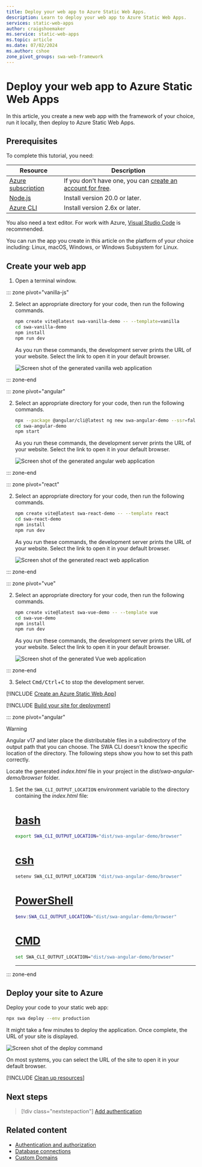 ```yaml
---
title: Deploy your web app to Azure Static Web Apps.
description: Learn to deploy your web app to Azure Static Web Apps.
services: static-web-apps
author: craigshoemaker
ms.service: static-web-apps
ms.topic: article
ms.date: 07/02/2024
ms.author: cshoe
zone_pivot_groups: swa-web-framework
---
```


# Deploy your web app to Azure Static Web Apps

In this article, you create a new web app with the framework of your choice, run it locally, then deploy to Azure Static Web Apps.

## Prerequisites

To complete this tutorial, you need:

| Resource | Description |
|---|---|
| [Azure subscription][1] | If you don't have one, you can [create an account for free][1]. |
| [Node.js][2] | Install version 20.0 or later. |
| [Azure CLI][3] | Install version 2.6x or later. |

You also need a text editor. For work with Azure, [Visual Studio Code][4] is recommended.

You can run the app you create in this article on the platform of your choice including: Linux, macOS, Windows, or Windows Subsystem for Linux.

## Create your web app

1. Open a terminal window.

::: zone pivot="vanilla-js"

2. Select an appropriate directory for your code, then run the following commands.

    ```bash
    npm create vite@latest swa-vanilla-demo -- --template=vanilla
    cd swa-vanilla-demo
    npm install
    npm run dev
    ```

    As you run these commands, the development server prints the URL of your website. Select the link to open it in your default browser.

    ![Screen shot of the generated vanilla web application][img-vanilla-js]

::: zone-end

::: zone pivot="angular"

2. Select an appropriate directory for your code, then run the following commands.

    ```bash
    npx --package @angular/cli@latest ng new swa-angular-demo --ssr=false --defaults
    cd swa-angular-demo
    npm start
    ```

    As you run these commands, the development server prints the URL of your website. Select the link to open it in your default browser.

    ![Screen shot of the generated angular web application][img-angular]

::: zone-end

::: zone pivot="react"

2. Select an appropriate directory for your code, then run the following commands.

    ```bash
    npm create vite@latest swa-react-demo -- --template react
    cd swa-react-demo
    npm install
    npm run dev
    ```

    As you run these commands, the development server prints the URL of your website. Select the link to open it in your default browser.

    ![Screen shot of the generated react web application][img-react]

::: zone-end

::: zone pivot="vue"

2. Select an appropriate directory for your code, then run the following commands.

    ```bash
    npm create vite@latest swa-vue-demo -- --template vue
    cd swa-vue-demo
    npm install
    npm run dev
    ```

    As you run these commands, the development server prints the URL of your website. Select the link to open it in your default browser.

    ![Screen shot of the generated Vue web application][img-vue]

::: zone-end

3. Select <kbd>Cmd/Ctrl</kbd>+<kbd>C</kbd> to stop the development server.

[!INCLUDE [Create an Azure Static Web App](../../includes/static-web-apps/quickstart-direct-deploy-create.md)]

[!INCLUDE [Build your site for deployment](../../includes/static-web-apps/quickstart-direct-deploy-build.md)]

::: zone pivot="angular"

> [!WARNING]
> Angular v17 and later place the distributable files in a subdirectory of the output path that you can choose. The SWA CLI doesn't know the specific location of the directory. The following steps show you how to set this path correctly.

Locate the generated *index.html* file in your project in the *dist/swa-angular-demo/browser* folder.

1. Set the `SWA_CLI_OUTPUT_LOCATION` environment variable to the directory containing the *index.html* file:

    # [bash](#tab/bash)

    ```bash
    export SWA_CLI_OUTPUT_LOCATION="dist/swa-angular-demo/browser"
    ```

    # [csh](#tab/csh)

    ```bash
    setenv SWA_CLI_OUTPUT_LOCATION "dist/swa-angular-demo/browser"
    ```

    # [PowerShell](#tab/pwsh)

    ```powershell
    $env:SWA_CLI_OUTPUT_LOCATION="dist/swa-angular-demo/browser"
    ```

    # [CMD](#tab/cmd)

    ```bash
    set SWA_CLI_OUTPUT_LOCATION="dist/swa-angular-demo/browser"
    ```

    ---

::: zone-end

## Deploy your site to Azure

Deploy your code to your static web app:

```bash
npx swa deploy --env production
```

It might take a few minutes to deploy the application. Once complete, the URL of your site is displayed.

![Screen shot of the deploy command][img-deploy]

On most systems, you can select the URL of the site to open it in your default browser.

[!INCLUDE [Clean up resources](../../includes/static-web-apps/quickstart-direct-deploy-clean-up-resources.md)]

## Next steps

> [!div class="nextstepaction"]
> [Add authentication](./add-authentication.md)

## Related content

* [Authentication and authorization](./authentication-authorization.yml)
* [Database connections](./database-overview.md)
* [Custom Domains](./custom-domain.md)

<!-- Links -->
[1]: https://azure.microsoft.com/free
[2]: https://nodejs.org/
[3]: /cli/azure/install-azure-cli
[4]: https://code.visualstudio.com

<!-- Images -->
[img-deploy]: media/deploy-screenshot.png
[img-vanilla-js]: media/deploy-web-framework/vanilla-js-screenshot.png
[img-angular]: media/deploy-web-framework/angular-screenshot.png
[img-react]: media/deploy-web-framework/react-screenshot.png
[img-vue]: media/deploy-web-framework/vue-screenshot.png
